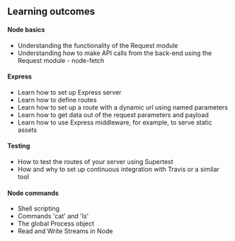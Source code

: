 ## Learning outcomes

#### Node basics
  - Understanding the functionality of the Request module
  - Understanding how to make API calls from the back-end using the Request module - node-fetch
  
#### Express
  - Learn how to set up Express server
  - Learn how to define routes
  - Learn how to set up a route with a dynamic url using named parameters
  - Learn how to get data out of the request parameters and payload
  - Learn how to use Express middleware, for example, to serve static assets

#### Testing
  - How to test the routes of your server using Supertest
  - How and why to set up continuous integration with Travis or a similar tool

#### Node commands
  - Shell scripting
  - Commands 'cat' and 'ls'
  - The global Process object
  - Read and Write Streams in Node
